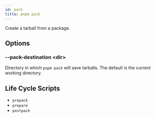 ```yaml
---
id: pack
title: pnpm pack
---
```


Create a tarball from a package.

## Options

### --pack-destination \<dir\>

Directory in which `pnpm pack` will save tarballs. The default is the current working directory.

## Life Cycle Scripts

- `prepack`
- `prepare`
- `postpack`
